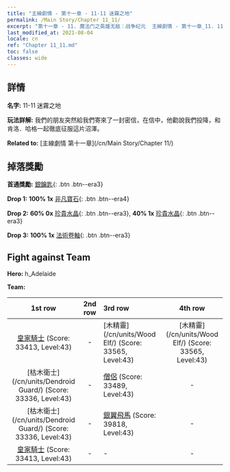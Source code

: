 ```yaml
---
title: "主線劇情 - 第十一章 - 11-11 迷霧之地"
permalink: /Main Story/Chapter 11_11/
excerpt: "第十一章 - 11. 魔法门之英雄无敌：战争纪元  主線劇情 - 第十一章_11. 11-11 迷霧之地"
last_modified_at: 2021-08-04
locale: cn
ref: "Chapter 11_11.md"
toc: false
classes: wide
---
```


## 詳情

 **名字:** 11-11 迷霧之地

 **玩法詳解:** 我們的朋友突然給我們寄來了一封密信，在信中，他勸說我們投降，和肯洛．哈格一起徹底征服這片沼澤。

 **Related to:** [主線劇情 第十一章](/cn/Main Story/Chapter 11/)

## 掉落獎勵

 **首通獎勵:** [銀鑰匙](/cn/Items/con_693/){: .btn .btn--era3}

 **Drop 1:** **100% 1x** [非凡寶石](/cn/Items/mat_37/){: .btn .btn--era4}

 **Drop 2:** **60% 0x** [珍貴水晶](/cn/Items/mat_31/){: .btn .btn--era3}, **40% 1x** [珍貴水晶](/cn/Items/mat_31/){: .btn .btn--era3}

 **Drop 3:** **100% 1x** [法術卷軸](/cn/Items/con_694/){: .btn .btn--era3}


## Fight against Team
 **Hero:** h_Adelaide

 **Team:**


  | 1st row | 2nd row | 3rd row | 4th row |
  |:----:|:----:|:----|:----:|
  | [皇家騎士](/cn/units/Cavalier/) (Score: 33413, Level:43)  | - | [木精靈](/cn/units/Wood Elf/) (Score: 33565, Level:43)  | [木精靈](/cn/units/Wood Elf/) (Score: 33565, Level:43)  |
  | [枯木衛士](/cn/units/Dendroid Guard/) (Score: 33336, Level:43)  | - | [僧侶](/cn/units/Monk/) (Score: 33489, Level:43)  | - |
  | [枯木衛士](/cn/units/Dendroid Guard/) (Score: 33336, Level:43)  | - | [銀翼飛馬](/cn/units/Pegasus/) (Score: 39818, Level:43)  | - |
  | [皇家騎士](/cn/units/Cavalier/) (Score: 33413, Level:43)  | - | - | - |


